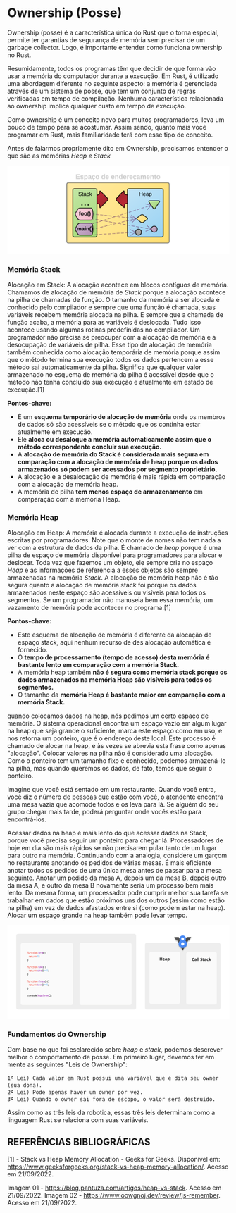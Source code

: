 # **Ownership (Posse)**

Ownership (posse) é a característica única do Rust que o torna especial, permite ter garantias de segurança de memória sem precisar de um garbage collector. Logo, é importante entender como funciona ownership no Rust.

Resumidamente, todos os programas têm que decidir de que forma vão usar a memória do computador durante a execução. Em Rust, é utilizado uma abordagem diferente no seguinte aspecto: a memória é gerenciada através de um sistema de posse, que tem um conjunto de regras verificadas em tempo de compilação. Nenhuma característica relacionada ao ownership implica qualquer custo em tempo de execução.

Como ownership é um conceito novo para muitos programadores, leva um pouco de tempo para se acostumar. Assim sendo, quanto mais você programar em Rust, mais familiaridade terá com esse tipo de conceito.

Antes de falarmos propriamente dito em Ownership, precisamos entender o que são as memórias *Heap e Stack*

![](/Imagens/HD07/HeandAndStack.png)

### Memória Stack

Alocação em Stack: A alocação acontece em blocos contíguos de memória. Chamamos de alocação de memória de *Stack* porque a alocação acontece na pilha de chamadas de função. O tamanho da memória a ser alocada é conhecido pelo compilador e sempre que uma função é chamada, suas variáveis recebem memória alocada na pilha. E sempre que a chamada de função acaba, a memória para as variáveis é deslocada. Tudo isso acontece usando algumas rotinas predefinidas no compilador. Um programador não precisa se preocupar com a alocação de memória e a desocupação de variáveis de pilha. Esse tipo de alocação de memória também conhecida como alocação temporária de memória porque assim que o método termina sua execução todos os dados pertencem a esse método sai automaticamente da pilha. Significa que qualquer valor armazenado no esquema de memória da pilha é acessível desde que o método não tenha concluído sua execução e atualmente em estado de execução.[1]

**Pontos-chave:**

* É um **esquema temporário de alocação de memória** onde os membros de dados só são acessíveis se o método que os continha estar atualmente em execução.
* Ele **aloca ou desaloque a memória automaticamente assim que o método correspondente concluir sua execução.**
* A **alocação de memória do Stack é considerada mais segura em comparação com a alocação de memória de heap porque os dados armazenados só podem ser acessados por segmento proprietário.**
* A alocação e a desalocação de memória é mais rápida em comparação com a alocação de memória heap.
* A memória de pilha **tem menos espaço de armazenamento** em comparação com a memória Heap.

### Memória Heap

Alocação em Heap: A memória é alocada durante a execução de instruções escritas por programadores. Note que o monte de nomes não tem nada a ver com a estrutura de dados da pilha. É chamado de *heap* porque é uma pilha de espaço de memória disponível para programadores para alocar e deslocar. Toda vez que fazemos um objeto, ele sempre cria no espaço *Heap* e as informações de referência a esses objetos são sempre armazenadas na memória *Stack*. A alocação de memória heap não é tão segura quanto a alocação de memória stack foi porque os dados armazenados neste espaço são acessíveis ou visíveis para todos os segmentos. Se um programador não manuseia bem essa memória, um vazamento de memória pode acontecer no programa.[1]

**Pontos-chave:**

* Este esquema de alocação de memória é diferente da alocação de espaço stack, aqui nenhum recurso de des alocação automática é fornecido.
* O **tempo de processamento (tempo de acesso) desta memória é bastante lento em comparação com a memória Stack.**
* A memória heap também **não é segura como memória stack porque os dados armazenados na memória Heap são visíveis para todos os segmentos.**
* O tamanho da **memória Heap é bastante maior em comparação com a memória Stack.**

quando colocamos dados na heap, nós pedimos um certo espaço de memória. O sistema operacional encontra um espaço vazio em algum lugar na heap que seja grande o suficiente, marca este espaço como em uso, e nos retorna um ponteiro, que é o endereço deste local. Este processo é chamado de alocar na heap, e às vezes se abrevia esta frase como apenas "alocação". Colocar valores na pilha não é considerado uma alocação. Como o ponteiro tem um tamanho fixo e conhecido, podemos armazená-lo na pilha, mas quando queremos os dados, de fato, temos que seguir o ponteiro.

Imagine que você está sentado em um restaurante. Quando você entra, você diz o número de pessoas que estão com você, o atendente encontra uma mesa vazia que acomode todos e os leva para lá. Se alguém do seu grupo chegar mais tarde, poderá perguntar onde vocês estão para encontrá-los.

Acessar dados na heap é mais lento do que acessar dados na Stack, porque você precisa seguir um ponteiro para chegar lá. Processadores de hoje em dia são mais rápidos se não precisarem pular tanto de um lugar para outro na memória. Continuando com a analogia, considere um garçom no restaurante anotando os pedidos de várias mesas. É mais eficiente anotar todos os pedidos de uma única mesa antes de passar para a mesa seguinte. Anotar um pedido da mesa A, depois um da mesa B, depois outro da mesa A, e outro da mesa B novamente seria um processo bem mais lento. Da mesma forma, um processador pode cumprir melhor sua tarefa se trabalhar em dados que estão próximos uns dos outros (assim como estão na pilha) em vez de dados afastados entre si (como podem estar na heap). Alocar um espaço grande na heap também pode levar tempo.

![](/Imagens/HD07/HeapStackGIF.gif)

### Fundamentos do Ownership

Com base no que foi esclarecido sobre *heap* e *stack*, podemos descrever melhor o comportamento de posse. Em primeiro lugar, devemos ter em mente as seguintes "Leis de Ownership":

```
1ª Lei) Cada valor em Rust possui uma variável que é dita seu owner (sua dona).
2ª Lei) Pode apenas haver um owner por vez.
3ª Lei) Quando o owner sai fora de escopo, o valor será destruído.
```

Assim como as três leis da robotica, essas três leis determinam como a linguagem Rust se relaciona com suas variáveis.


## REFERÊNCIAS BIBLIOGRÁFICAS

[1] - Stack vs Heap Memory Allocation - Geeks for Geeks. Disponível em: <https://www.geeksforgeeks.org/stack-vs-heap-memory-allocation/>. Acesso em 21/09/2022.


Imagem 01 - <https://blog.pantuza.com/artigos/heap-vs-stack>. Acesso em 21/09/2022.
Imagem 02 - <https://www.oowgnoj.dev/review/js-remember>. Acesso em 21/09/2022.